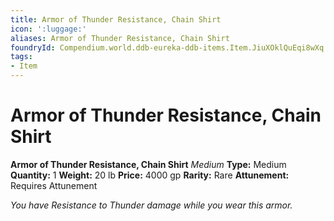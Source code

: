 ```yaml
---
title: Armor of Thunder Resistance, Chain Shirt
icon: ':luggage:'
aliases: Armor of Thunder Resistance, Chain Shirt
foundryId: Compendium.world.ddb-eureka-ddb-items.Item.JiuXOklQuEqi8wXq
tags:
- Item
---
```


# Armor of Thunder Resistance, Chain Shirt

**Armor of Thunder Resistance, Chain Shirt**
_Medium_
**Type:** Medium
**Quantity:** 1
**Weight:** 20 lb
**Price:** 4000 gp
**Rarity:** Rare
**Attunement:** Requires Attunement

*You have Resistance to Thunder damage while you wear this armor.*